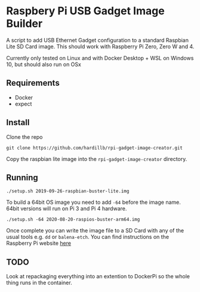 # Raspbery Pi USB Gadget Image Builder

A script to add USB Ethernet Gadget configuration to a standard Raspbian Lite SD Card image. 
This should work with Raspberry Pi Zero, Zero W and 4.

Currently only tested on Linux and with Docker Desktop + WSL on Windows 10, but should also run on OSx 


## Requirements

 - Docker
 - expect

## Install

Clone the repo

```
git clone https://github.com/hardillb/rpi-gadget-image-creator.git
```

Copy the raspbian lite image into the `rpi-gadget-image-creator`  directory.

## Running

```
./setup.sh 2019-09-26-raspbian-buster-lite.img
```

To build a 64bit OS image you need to add `-64` before the image name. 64bit versions will run on Pi 3 and Pi 4 hardware.

```
./setup.sh -64 2020-08-20-raspios-buster-arm64.img
```


Once complete you can write the image file to a SD Card with any of the usual tools e.g. `dd` or `balena-etch`.
You can find instructions on the Raspberry Pi website [here](https://www.raspberrypi.org/documentation/installation/installing-images/README.md)

## TODO

Look at repackaging everything into an extention to DockerPi so the whole thing runs in the container.
